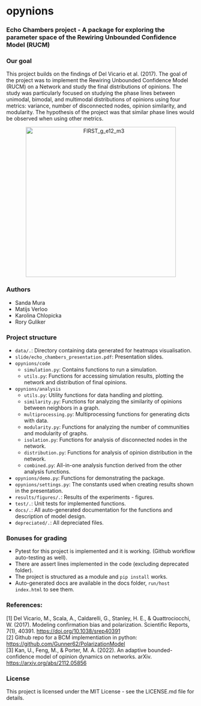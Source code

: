 # opynions
### Echo Chambers project - A package for exploring the parameter space of the Rewiring Unbounded Confidence Model (RUCM) ###

### Our goal ###
This project builds on the findings of Del Vicario et al. (2017). The goal of the project was to implement the Rewiring Unbounded Confidence Model (RUCM) on a Network and study the final distributions of opinions. The study was particularly focused on studying the phase lines between unimodal, bimodal, and multimodal distributions of opinions using four metrics: variance, number of disconnected nodes, opinion similarity, and modularity. The hypothesis of the project was that similar phase lines would be observed when using other metrics. 

<div align="center">
  <img src="https://github.com/user-attachments/assets/3d59234e-90a0-4e84-91c5-c6c25530c4e2" alt="FIRST_g_e12_m3" width="400">
</div>

### Authors ###
- Sanda Mura
- Matijs Verloo
- Karolina Chlopicka
- Rory Guliker

### Project structure ###
- `data/.`: Directory containing data generated for heatmaps visualisation.
- `slide/echo_chambers_presentation.pdf`: Presentation slides.
- `opynions/code`
  - `simulation.py`: Contains functions to run a simulation.
  - `utils.py`: Functions for accessing simulation results, plotting the network and distribution of final opinions.
- `opynions/analysis`
  - `utils.py`: Utility functions for data handling and plotting.
  - `similarity.py`: Functions for analyzing the similarity of opinions between neighbors in a graph.
  - `multiprocessing.py`: Multiprocessing functions for generating dicts with data. 
  - `modularity.py`: Functions for analyzing the number of communities and modularity of graphs.
  - `isolation.py`: Functions for analysis of disconnected nodes in the network.
  - `distribution.py`: Functions for analysis of opinion distribution in the network.
  - `combined.py`: All-in-one analysis function derived from the other analysis functions.
- `opynions/demo.py`: Functions for demonstrating the package.
- `opynions/settings.py`: The constants used when creating results shown in the presentation.
- `results/figures/.`: Results of the experiments - figures.
- `test/.`: Unit tests for implemented functions.
- `docs/.`: All auto-generated documentation for the functions and description of model design. 
- `depreciated/.`: All depreciated files.

### Bonuses for grading ###
- Pytest for this project is implemented and it is working. (Github workflow auto-testing as well).
- There are assert lines implemented in the code (excluding deprecated folder).
- The project is structured as a module and `pip install` works.
- Auto-generated docs are available in the docs folder, `run/host index.html` to see them.

### References: ###
[1] Del Vicario, M., Scala, A., Caldarelli, G., Stanley, H. E., & Quattrociocchi, W. (2017). Modeling confirmation bias and polarization. Scientific Reports, 7(1), 40391. https://doi.org/10.1038/srep40391 <br />
[2] Github repo for a BCM implementiation in python: https://github.com/Gunner62/PolarizationModel <br />
[3] Kan, U., Feng, M., & Porter, M. A. (2022). An adaptive bounded-confidence model of opinion dynamics on networks. arXiv. https://arxiv.org/abs/2112.05856 <br />

### License ###
This project is licensed under the MIT License - see the LICENSE.md file for details.
